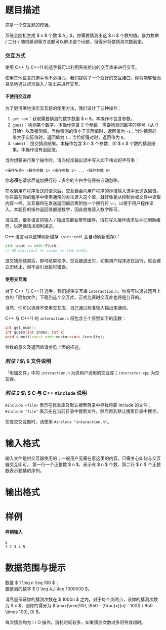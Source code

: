 
# 题目描述

这是一个交互题的模板。

系统会随机生成 $ n $ 个数 $ A_i $，你需要猜测出这 $ n $ 个数的值。暴力枚举 / 二分 / 随机猜测等方法都可以解决这个问题，但得分将依猜测次数而定。

### 交互方式
使用 C++ 与 C++11 的选手将可以利用系统给出的交互库来进行交互。

使用其他语言的选手也不必担心，我们提供了一个友好的交互接口，你将能够轻而易举地通过标准输入 / 输出来进行交互。

#### 不使用交互库
为了更清晰地演示交互题的使用方法，我们设计了三种操作：
1. `get_num`：获取需要猜测的数字数量 $ n $。本操作不包含参数。
2. `guess`：猜测某个数字。本操作包含 2 个参数：需要猜测的数字的序号（从 0 开始）以及猜测值。当你猜测的值小于实际值时，返回值为 `-1`；当你猜测的值大于实际值时，返回值为 `1`；当恰好猜对时，返回值为 `0`。
3. `submit`：提交猜测结果。本操作包含 $ n $ 个参数，即 $ n $ 个数的猜测结果。本操作没有返回值。

当你想要进行某个操作时，请向标准输出流中写入如下格式的字符串：

```plain
<操作名称> <操作参数 1> <操作参数 2> ... <操作参数 n>
```

你**必须**在请求后追加换行符；多余的空白字符将被自动忽略。

在收到用户程序发送的请求后，交互器会向用户程序的标准输入流中发送返回值。你只需在你的程序中使用通常的办法读入这个值，就好像是从控制台或文件中读取内容一样。交互器将在发送返回值后再附加一个换行符 `\n`，以便于用户程序读入。本题目的操作返回值都是数字，因此直接读入数字即可。

请注意，很多语言的输入 / 输出库都会带有缓存，请在写入操作请求后手动刷新缓存，以确保请求顺利递送。

C++ 语言可以这样刷新缓存（`std::endl` 会自动刷新缓存）：

```cpp
std::cout << std::flush;
// 或 std::cout << value << std::endl;
```

提交猜测结果后，即可结束程序。交互器退出时，如果用户程序还在运行，就会被立即终止，但不会引发超时错误。

#### 使用交互库
对于 C++ 与 C++11 选手，我们提供交互库 `interaction.h`，你将可以通过题目上方的「附加文件」下载到这个交互库。正式比赛时交互库也将是公开的。

当然，你可以选择不使用交互库，自己通过标准输入输出来通信。

C++ 与 C++11 的 `interaction.h` 将包含三个原型如下的函数：

```cpp
int get_num();
int guess(int index, int x);
void submit(const std::vector<int> &resultv);
```

参数的意义及返回值请参见上面的描述。

### *附注 1* $\ $ 文件说明
「附加文件」中的 `interaction.h` 为供用户调用的交互库；`interactor.cpp` 为交互器。

### *附注 2* $\ $ C 与 C++ `#include` 说明
`#include <file>` 表示在标准库及默认搜索目录中寻找将要 include 的文件；`#include "file"` 表示先在当前目录中搜索文件，然后再到默认搜索目录中搜寻。

在提交交互题时，请使用 `#include "interaction.h"`。

# 输入格式

输入文件是供交互器使用的；一般用户无需在意这里的内容，只需关心如何与交互器交互即可。
第一行一个正整数 $ n $，表示有 $ n $ 个数，第二行 $ n $ 个正整数表示要猜的序列。

# 输出格式



# 样例

#### 样例输入
```plain
5
1 2 3 4 5
```

# 数据范围与提示

数量 $ 1 \leq n \leq 100 $；  
要猜测的数字 $ 0 \leq A_i \leq 1000000 $。

请尽量保证你的猜测次数在 $ 1000n $ 之内，对于每个测试点，设你的猜测次数为 $ x $，则你的得分为 $ \max(\min(100, (950 - (\frac{x}{n} - 100)) / 950 \times 100), 0) $。

每次猜测均为 I / O 操作，消耗时间较多，如果猜测次数过多将导致超时。
			